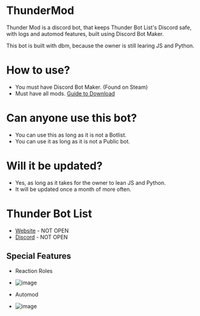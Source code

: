 # ThunderMod
Thunder Mod is a discord bot, that keeps Thunder Bot List's Discord safe, with logs and automod features, built using Discord Bot Maker.

This bot is built with dbm, because the owner is still learing JS and Python.

# How to use?
- You must have Discord Bot Maker. (Found on Steam)
- Must have all mods. [Guide to Download](https://github.com/dbm-network/mods#downloads)

# Can anyone use this bot?
- You can use this as long as it is not a Botlist.
- You can use it as long as it is not a Public bot.

# Will it be updated?
- Yes, as long as it takes for the owner to lean JS and Python.
- It will be updated once a month of more often.

# Thunder Bot List
- [Website]() - NOT OPEN
- [Discord]() - NOT OPEN

## Special Features
- Reaction Roles
- ![image](https://user-images.githubusercontent.com/61249452/126123603-b43a473a-7809-448a-ab68-b74003ece416.png)

- Automod
- ![image](https://user-images.githubusercontent.com/61249452/126123679-02525c2c-3d37-487a-87d3-0b23b86de30e.png)

